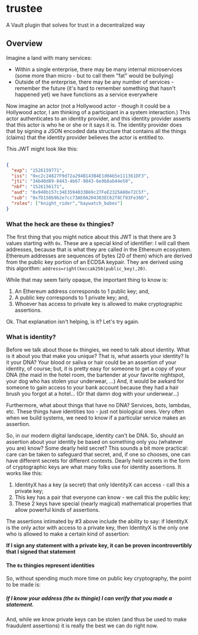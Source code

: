 # trustee

A Vault plugin that solves for trust in a decentralized way


## Overview

Imagine a land with many services: 

* Within a single enterprise, there may be many internal microservices (some more than micro - but to call them "fat" would be bullying) 
* Outside of the enterprise, there may be any number of services - remember the future (it's hard to remember something that hasn't happened yet) we have functions as a service everywhere

Now imagine an actor (not a Hollywood actor - though it could be a Hollywood actor, I am thinking of a participant in a system interaction.) This actor authenticates to an  identity provider, and this identity provider asserts that this actor is who he or she or it says it is. The identity provider does that by signing a JSON encoded data structure that contains all the things (claims) that the identity provider believes the actor is entitled to.

This JWT might look like this:

```json

{
  "exp": "1526159771",
  "iss": "0xc2c24827F9d72a294B143B4E1d0Ab5e111361DF3",
  "jti": "34b40d89-8443-4b67-9843-6e9b8ab44e50",
  "nbf": "1526156171",
  "aud": "0x940b157c34E3594033B69c27FeE2325A00e72C5f",
  "sub": "0x7D158b9b2e7cc73AE0A204303EC62f8Cf83Fe36D",
  "roles": ["knight_rider","baywatch_babes"]
}
```

### What the heck are these `0x` thingies?

The first thing that you might notice about this JWT is that there are 3 values starting with `0x`. These are a special kind of identifier: I will call them addresses, because that is what they are called in the Ethereum ecosystem. Ethereum addresses are sequences of bytes (20 of them) which are derived from the public key portion of an ECDSA keypair. They are derived using this algorithm: `address=right(keccak256(public_key),20)`.

While that may seem fairly opaque, the important thing to know is:

1. An Ethereum address corresponds to 1 public key; and,
2. A public key corresponds to 1 private key; and,
3. Whoever has access to private key is allowed to make cryptographic assertions.

Ok. That explanation isn't helping, is it? Let's try again.

### What is identity?

Before we talk about those `0x` thingies, we need to talk about identity. What is it about you that make you unique? That is, what asserts your identity? Is it your DNA? Your blood or saliva or hair could be an assertion of your identity, of course; but, it is pretty easy for someone to get a copy of your DNA (the maid in the hotel room, the bartender at your favorite nightspot, your dog who has stolen your underwear, ...) And, it would be awkard for someone to gain access to your bank account because they had a hair brush you forgot at a hotel... (Or that damn dog with your underwear...) 

Furthermore, what about things that have no DNA? Services, bots, lambdas, etc. These things have identities too - just not biological ones. Very often when we build systems, we need to know if a particular service makes an assertion.

So, in our modern digital landscape, identity can't be DNA. So, should an assertion about your identity be based on something only you (whatever you are) know? Some dearly held secret? This sounds a bit more practical: care can be taken to safeguard that secret, and, if one so chooses, one can have different secrets for different contexts. Dearly held secrets in the form of cryptographic keys are what many folks use for identity assertions. It works like this:

1. IdentityX has a key (a secret) that only IdentityX can access - call this a private key;
2. This key has a pair that everyone can know - we call this the public key;
3. These 2 keys have special (nearly magical) mathematical properties that allow powerful kinds of assertions.

The assertions intimated by #3 above include the ability to say: if IdentityX is the only actor with access to a private key, then IdentityX is the only one who is allowed to make a certain kind of assertion:

**If I sign any statement with a private key, it can be proven incontrovertibly that I signed that statement**

#### The `0x` thingies represent identities

So, without spending much more time on public key cryptography, the point to be made is:

##### If I know your address (the `0x` thingie) I can verify that you made a statement.

And, while we know private keys can be stolen (and thus be used to make fraudulent assertions) it is really the best we can do right now.